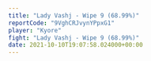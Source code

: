 ```yaml
---
title: "Lady Vashj - Wipe 9 (68.99%)"
reportCode: "9VghCRJvynYPpxG1"
player: "Kyore"
fight: "Lady Vashj - Wipe 9 (68.99%)"
date: 2021-10-10T19:07:58.024000+00:00
---
```

